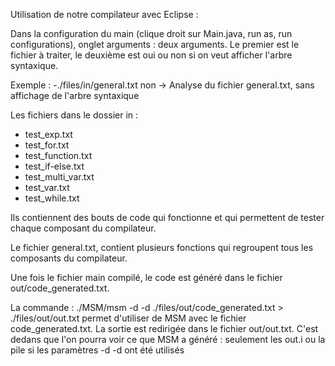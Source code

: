 Utilisation de notre compilateur avec Eclipse :

Dans la configuration du main (clique droit sur Main.java, run as, run configurations), onglet arguments : deux arguments.
Le premier est le fichier à traiter, le deuxième est oui ou non si on veut afficher l'arbre syntaxique.

Exemple : -./files/in/general.txt non
-> Analyse du fichier general.txt, sans affichage de l'arbre syntaxique

Les fichiers dans le dossier in :
- test_exp.txt
- test_for.txt
- test_function.txt
- test_if-else.txt
- test_multi_var.txt
- test_var.txt
- test_while.txt

Ils contiennent des bouts de code qui fonctionne et qui permettent de tester chaque composant du compilateur.

Le fichier general.txt, contient plusieurs fonctions qui regroupent tous les composants du compilateur.

Une fois le fichier main compilé, le code est généré dans le fichier out/code_generated.txt.

La commande : ./MSM/msm -d -d ./files/out/code_generated.txt > ./files/out/out.txt
permet d'utiliser de MSM avec le fichier code_generated.txt.
La sortie est redirigée dans le fichier out/out.txt. C'est dedans que l'on pourra voir ce que MSM a généré : seulement les out.i ou la pile si les paramètres -d -d ont été utilisés

			
